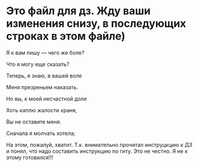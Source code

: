 # Это файл для дз. Жду ваши изменения снизу, в последующих строках в этом файле)

Я к вам пишу — чего же боле?

Что я могу еще сказать?

Теперь, я знаю, в вашей воле

Меня презреньем наказать.

Но вы, к моей несчастной доле

Хоть каплю жалости храня,

Вы не оставите меня.

Сначала я молчать хотела;

На этом, пожалуй, хватит. Т.к. внимательно прочитал инструцкцию к ДЗ и понял, что надо составить инструкцию по гиту. Это не честно. Я не к этому готовился!!!
